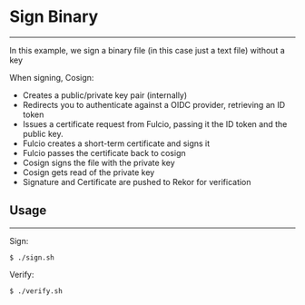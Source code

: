 # Sign Binary
---

In this example, we sign a binary file (in this case just a text file) without a key

When signing, Cosign:
* Creates a public/private key pair (internally)
* Redirects you to authenticate against a OIDC provider, retrieving an ID token
* Issues a certificate request from Fulcio, passing it the ID token and the public key.
* Fulcio creates a short-term certificate and signs it
* Fulcio passes the certificate back to cosign
* Cosign signs the file with the private key
* Cosign gets read of the private key
* Signature and Certificate are pushed to Rekor for verification

## Usage
---

Sign:
```
$ ./sign.sh
```

Verify:
```
$ ./verify.sh
```

